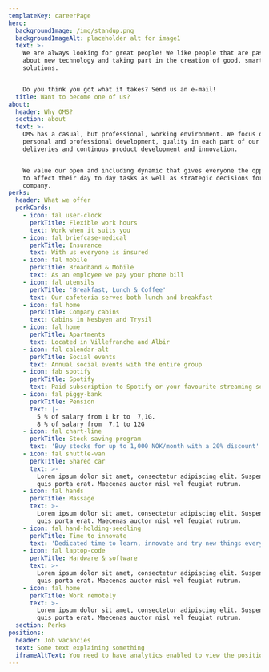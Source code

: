 ```yaml
---
templateKey: careerPage
hero:
  backgroundImage: /img/standup.png
  backgroundImageAlt: placeholder alt for image1
  text: >-
    We are always looking for great people! We like people that are passionate
    about new technology and taking part in the creation of good, smart
    solutions. 


    Do you think you got what it takes? Send us an e-mail!
  title: Want to become one of us?
about:
  header: Why OMS?
  section: about
  text: >-
    OMS has a casual, but professional, working environment. We focus on
    personal and professional development, quality in each part of our
    deliveries and continous product development and innovation.


    We value our open and including dynamic that gives everyone the opportunity
    to affect their day to day tasks as well as strategic decisions for the
    company.
perks:
  header: What we offer
  perkCards:
    - icon: fal user-clock
      perkTitle: Flexible work hours
      text: Work when it suits you
    - icon: fal briefcase-medical
      perkTitle: Insurance
      text: With us everyone is insured
    - icon: fal mobile
      perkTitle: Broadband & Mobile
      text: As an employee we pay your phone bill
    - icon: fal utensils
      perkTitle: 'Breakfast, Lunch & Coffee'
      text: Our cafeteria serves both lunch and breakfast
    - icon: fal home
      perkTitle: Company cabins
      text: Cabins in Nesbyen and Trysil
    - icon: fal home
      perkTitle: Apartments
      text: Located in Villefranche and Albir
    - icon: fal calendar-alt
      perkTitle: Social events
      text: Annual social events with the entire group
    - icon: fab spotify
      perkTitle: Spotify
      text: Paid subscription to Spotify or your favourite streaming service
    - icon: fal piggy-bank
      perkTitle: Pension
      text: |-
        5 % of salary from 1 kr to  7,1G.
        8 % of salary from  7,1 to 12G
    - icon: fal chart-line
      perkTitle: Stock saving program
      text: 'Buy stocks for up to 1,000 NOK/month with a 20% discount'
    - icon: fal shuttle-van
      perkTitle: Shared car
      text: >-
        Lorem ipsum dolor sit amet, consectetur adipiscing elit. Suspendisse
        quis porta erat. Maecenas auctor nisl vel feugiat rutrum.
    - icon: fal hands
      perkTitle: Massage
      text: >-
        Lorem ipsum dolor sit amet, consectetur adipiscing elit. Suspendisse
        quis porta erat. Maecenas auctor nisl vel feugiat rutrum.
    - icon: fal hand-holding-seedling
      perkTitle: Time to innovate
      text: 'Dedicated time to learn, innovate and try new things every month.'
    - icon: fal laptop-code
      perkTitle: Hardware & software
      text: >-
        Lorem ipsum dolor sit amet, consectetur adipiscing elit. Suspendisse
        quis porta erat. Maecenas auctor nisl vel feugiat rutrum.
    - icon: fal home
      perkTitle: Work remotely
      text: >-
        Lorem ipsum dolor sit amet, consectetur adipiscing elit. Suspendisse
        quis porta erat. Maecenas auctor nisl vel feugiat rutrum.
  section: Perks
positions:
  header: Job vacancies
  text: Some text explaining something
  iframeAltText: You need to have analytics enabled to view the positions
---
```

